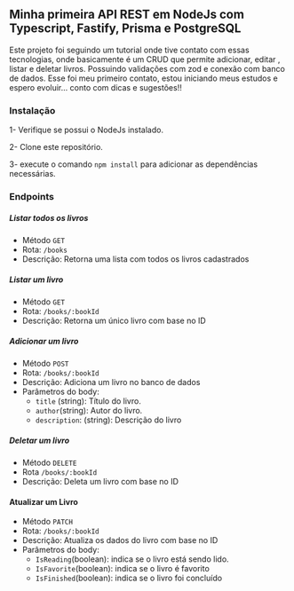## Minha primeira API REST em NodeJs com Typescript, Fastify, Prisma e PostgreSQL

Este projeto foi seguindo um tutorial onde tive contato com essas tecnologias, onde basicamente é um CRUD que permite adicionar, editar , listar e deletar livros. Possuindo validações com zod e conexão com banco de dados. Esse foi meu primeiro contato, estou iniciando meus estudos e espero evoluir... conto com dicas e sugestões!!

### Instalação

1- Verifique se possui o NodeJs instalado.

2- Clone este repositório.

3- execute o comando `npm install` para adicionar as dependências necessárias.

### Endpoints

##### Listar todos os livros

- Método `GET`
- Rota: `/books`
- Descrição: Retorna uma lista com todos os livros cadastrados


##### Listar um livro

- Método `GET`
- Rota: `/books/:bookId`
- Descrição: Retorna um único livro com base no ID


##### Adicionar um livro

- Método `POST`
- Rota: `/books/:bookId`
- Descrição: Adiciona um livro no banco de dados
- Parâmetros do body:
  - `title` (string): Título do livro.
  - `author`(string): Autor do livro.
  - `description`: (string): Descrição do livro

##### Deletar um livro

- Método `DELETE`
- Rota `/books/:bookId`
- Descrição: Deleta um livro com base no ID

#### Atualizar um Livro

- Método `PATCH`
- Rota: `/books/:bookId`
- Descrição: Atualiza os dados do livro com base no ID
- Parâmetros do body:
  - `IsReading`(boolean): indica se o livro está sendo lido.
  - `IsFavorite`(boolean): indica se o livro é favorito
  - `IsFinished`(boolean): indica se o livro foi concluído
